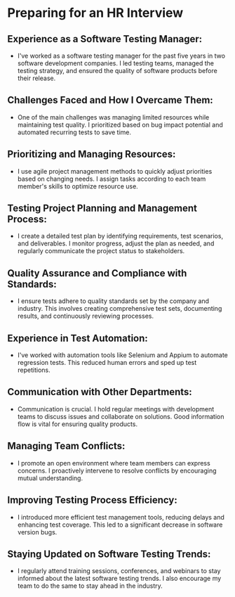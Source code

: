 # Preparing for an HR Interview

## Experience as a Software Testing Manager:
- I've worked as a software testing manager for the past five years in two software development companies. I led testing teams, managed the testing strategy, and ensured the quality of software products before their release.

## Challenges Faced and How I Overcame Them:
- One of the main challenges was managing limited resources while maintaining test quality. I prioritized based on bug impact potential and automated recurring tests to save time.

## Prioritizing and Managing Resources:
- I use agile project management methods to quickly adjust priorities based on changing needs. I assign tasks according to each team member's skills to optimize resource use.

## Testing Project Planning and Management Process:
- I create a detailed test plan by identifying requirements, test scenarios, and deliverables. I monitor progress, adjust the plan as needed, and regularly communicate the project status to stakeholders.

## Quality Assurance and Compliance with Standards:
- I ensure tests adhere to quality standards set by the company and industry. This involves creating comprehensive test sets, documenting results, and continuously reviewing processes.

## Experience in Test Automation:
- I've worked with automation tools like Selenium and Appium to automate regression tests. This reduced human errors and sped up test repetitions.

## Communication with Other Departments:
- Communication is crucial. I hold regular meetings with development teams to discuss issues and collaborate on solutions. Good information flow is vital for ensuring quality products.

## Managing Team Conflicts:
- I promote an open environment where team members can express concerns. I proactively intervene to resolve conflicts by encouraging mutual understanding.

## Improving Testing Process Efficiency:
- I introduced more efficient test management tools, reducing delays and enhancing test coverage. This led to a significant decrease in software version bugs.

## Staying Updated on Software Testing Trends:
- I regularly attend training sessions, conferences, and webinars to stay informed about the latest software testing trends. I also encourage my team to do the same to stay ahead in the industry.
